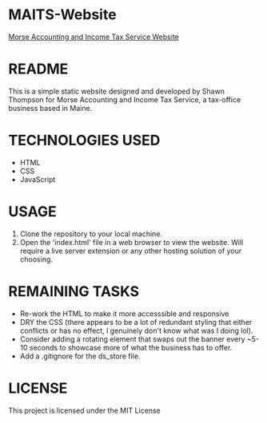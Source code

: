 # MAITS-Website

[Morse Accounting and Income Tax Service Website](https://shawnmthompson.github.io/MAITS-Website/)

# README

This is a simple static website designed and developed by Shawn Thompson for Morse Accounting and Income Tax Service, a tax-office business based in Maine.

# TECHNOLOGIES USED

- HTML
- CSS
- JavaScript

# USAGE

1. Clone the repository to your local machine.
2. Open the 'index.html' file in a web browser to view the website. Will require a live server extension or any other hosting solution of your choosing.

# REMAINING TASKS

- Re-work the HTML to make it more accesssible and responsive
- DRY the CSS (there appears to be a lot of redundant styling that either conflicts or has no effect, I genuinely don't know what was I doing lol).
- Consider adding a rotating element that swaps out the banner every ~5-10 seconds to showcase more of what the business has to offer.
- Add a .gitignore for the ds_store file.

# LICENSE

This project is licensed under the MIT License
